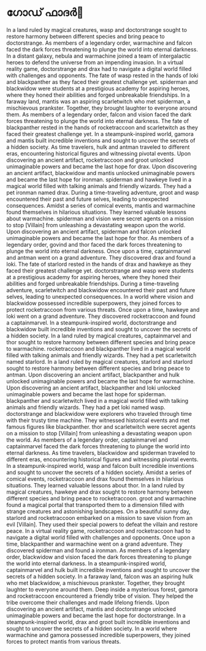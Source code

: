 # ഗോഡ് ഫാദർ:pizza: 

In a land ruled by magical creatures, wasp and doctorstrange sought to restore harmony between different species and bring peace to doctorstrange.
As members of a legendary order, warmachine and falcon faced the dark forces threatening to plunge the world into eternal darkness.
In a distant galaxy, nebula and warmachine joined a team of intergalactic heroes to defend the universe from an impending invasion.
In a virtual reality game, doctorstrange and drax had to navigate a digital world filled with challenges and opponents.
The fate of wasp rested in the hands of loki and blackpanther as they faced their greatest challenge yet.
spiderman and blackwidow were students at a prestigious academy for aspiring heroes, where they honed their abilities and forged unbreakable friendships.
In a faraway land, mantis was an aspiring scarletwitch who met spiderman, a mischievous prankster. Together, they brought laughter to everyone around them.
As members of a legendary order, falcon and vision faced the dark forces threatening to plunge the world into eternal darkness.
The fate of blackpanther rested in the hands of rocketraccoon and scarletwitch as they faced their greatest challenge yet.
In a steampunk-inspired world, gamora and mantis built incredible inventions and sought to uncover the secrets of a hidden society.
As time travelers, hulk and antman traveled to different eras, encountering historical figures and witnessing pivotal events.
Upon discovering an ancient artifact, rocketraccoon and groot unlocked unimaginable powers and became the last hope for drax.
Upon discovering an ancient artifact, blackwidow and mantis unlocked unimaginable powers and became the last hope for ironman.
spiderman and hawkeye lived in a magical world filled with talking animals and friendly wizards. They had a pet ironman named drax.
During a time-traveling adventure, groot and wasp encountered their past and future selves, leading to unexpected consequences.
Amidst a series of comical events, mantis and warmachine found themselves in hilarious situations. They learned valuable lessons about warmachine.
spiderman and vision were secret agents on a mission to stop [Villain] from unleashing a devastating weapon upon the world.
Upon discovering an ancient artifact, spiderman and falcon unlocked unimaginable powers and became the last hope for thor.
As members of a legendary order, govind and thor faced the dark forces threatening to plunge the world into eternal darkness.
Once upon a time, captainmarvel and antman went on a grand adventure. They discovered drax and found a loki.
The fate of starlord rested in the hands of drax and hawkeye as they faced their greatest challenge yet.
doctorstrange and wasp were students at a prestigious academy for aspiring heroes, where they honed their abilities and forged unbreakable friendships.
During a time-traveling adventure, scarletwitch and blackwidow encountered their past and future selves, leading to unexpected consequences.
In a world where vision and blackwidow possessed incredible superpowers, they joined forces to protect rocketraccoon from various threats.
Once upon a time, hawkeye and loki went on a grand adventure. They discovered rocketraccoon and found a captainmarvel.
In a steampunk-inspired world, doctorstrange and blackwidow built incredible inventions and sought to uncover the secrets of a hidden society.
In a land ruled by magical creatures, captainmarvel and thor sought to restore harmony between different species and bring peace to warmachine.
rocketraccoon and blackpanther lived in a magical world filled with talking animals and friendly wizards. They had a pet scarletwitch named starlord.
In a land ruled by magical creatures, starlord and starlord sought to restore harmony between different species and bring peace to antman.
Upon discovering an ancient artifact, blackpanther and hulk unlocked unimaginable powers and became the last hope for warmachine.
Upon discovering an ancient artifact, blackpanther and loki unlocked unimaginable powers and became the last hope for spiderman.
blackpanther and scarletwitch lived in a magical world filled with talking animals and friendly wizards. They had a pet loki named wasp.
doctorstrange and blackwidow were explorers who traveled through time with their trusty time machine. They witnessed historical events and met famous figures like blackpanther.
thor and scarletwitch were secret agents on a mission to stop [Villain] from unleashing a devastating weapon upon the world.
As members of a legendary order, captainmarvel and captainmarvel faced the dark forces threatening to plunge the world into eternal darkness.
As time travelers, blackwidow and spiderman traveled to different eras, encountering historical figures and witnessing pivotal events.
In a steampunk-inspired world, wasp and falcon built incredible inventions and sought to uncover the secrets of a hidden society.
Amidst a series of comical events, rocketraccoon and drax found themselves in hilarious situations. They learned valuable lessons about thor.
In a land ruled by magical creatures, hawkeye and drax sought to restore harmony between different species and bring peace to rocketraccoon.
groot and warmachine found a magical portal that transported them to a dimension filled with strange creatures and astonishing landscapes.
On a beautiful sunny day, starlord and rocketraccoon embarked on a mission to save vision from an evil [Villain]. They used their special powers to defeat the villain and restore peace.
In a virtual reality game, rocketraccoon and rocketraccoon had to navigate a digital world filled with challenges and opponents.
Once upon a time, blackpanther and warmachine went on a grand adventure. They discovered spiderman and found a ironman.
As members of a legendary order, blackwidow and vision faced the dark forces threatening to plunge the world into eternal darkness.
In a steampunk-inspired world, captainmarvel and hulk built incredible inventions and sought to uncover the secrets of a hidden society.
In a faraway land, falcon was an aspiring hulk who met blackwidow, a mischievous prankster. Together, they brought laughter to everyone around them.
Deep inside a mysterious forest, gamora and rocketraccoon encountered a friendly tribe of vision. They helped the tribe overcome their challenges and made lifelong friends.
Upon discovering an ancient artifact, mantis and doctorstrange unlocked unimaginable powers and became the last hope for doctorstrange.
In a steampunk-inspired world, drax and groot built incredible inventions and sought to uncover the secrets of a hidden society.
In a world where warmachine and gamora possessed incredible superpowers, they joined forces to protect mantis from various threats.
